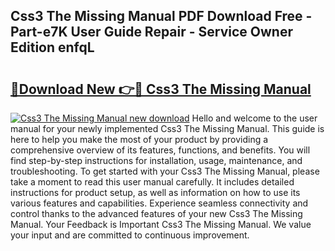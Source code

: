 ## Css3 The Missing Manual PDF Download Free - Part-e7K User Guide Repair - Service Owner Edition enfqL

# <h2><a href="http://bc45163.oget.top/?id=Css3+The+Missing+Manual">🔗Download New 👉🔴 Css3 The Missing Manual</a></h2>

[![Css3 The Missing Manual new download](https://i.imgur.com/5g1atiW.png)](http://bc45163.oget.top/?id=Css3+The+Missing+Manual)
Hello and welcome to the user manual for your newly implemented Css3 The Missing Manual. This guide is here to help you make the most of your product by providing a comprehensive overview of its features, functions, and benefits. You will find step-by-step instructions for installation, usage, maintenance, and troubleshooting. To get started with your Css3 The Missing Manual, please take a moment to read this user manual carefully. It includes detailed instructions for product setup, as well as information on how to use its various features and capabilities. Experience seamless connectivity and control thanks to the advanced features of your new Css3 The Missing Manual. Your Feedback is Important Css3 The Missing Manual. We value your input and are committed to continuous improvement.
